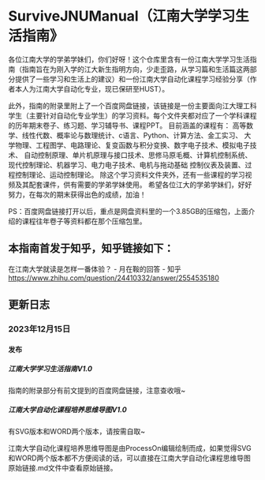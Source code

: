 # SurviveJNUManual（江南大学学习生活指南》
各位江南大学的学弟学妹们，你们好呀！这个仓库里含有一份江南大学学习生活指南（指南旨在为刚入学的江大新生指明方向，少走歪路，从学习篇和生活篇这两部分提供了一些学习和生活上的建议）和一份江南大学自动化课程学习经验分享（作者本人为江南大学自动化专业，现已保研至HUST）。

此外，指南的附录里附上了一个百度网盘链接，该链接是一份主要面向江大理工科学生（主要针对自动化专业学生）的学习资料。每个文件夹都对应了一个学科课程的历年期末卷子、练习题、学习辅导书、课程PPT。 目前涵盖的课程有： 高等数学、线性代数、概率论与数理统计、c语言、Python、计算方法、金工实习、 大学物理、工程图学、电路理论、复变函数与积分变换、数字电子技术、模拟电子技术、 自动控制原理、单片机原理与接口技术、思修马原毛概、计算机控制系统、现代控制理论、机器学习、电力电子技术、电机与拖动基础 控制仪表及装置、过程控制理论、运动控制理论。 除这个学习资料文件夹外，还有一些课程的学习视频及其配套课件，供有需要的学弟学妹使用。 希望各位江大的学弟学妹们，好好努力，在每次的期末获得出色的成绩，加油！

PS：百度网盘链接打开以后，重点是网盘资料里的一个3.85GB的压缩包，上面介绍的课程往年卷子等资料都在那个压缩包里。

## 本指南首发于知乎，知乎链接如下：
在江南大学就读是怎样一番体验？ - 月在鞍的回答 - 知乎
https://www.zhihu.com/question/24410332/answer/2554535180

## 更新日志 
### 2023年12月15日
#### 发布
##### 江南大学学习生活指南V1.0
指南的附录部分有前文提到的百度网盘链接，注意查收哦~

##### 江南大学自动化课程培养思维导图V1.0
有SVG版本和WORD两个版本，请按需自取~

江南大学自动化课程培养思维导图是由ProcessOn编辑绘制而成，如果觉得SVG和WORD两个版本都不方便阅读的话，可以直接在江南大学自动化课程思维导图原始链接.md文件中查看原始链接。
